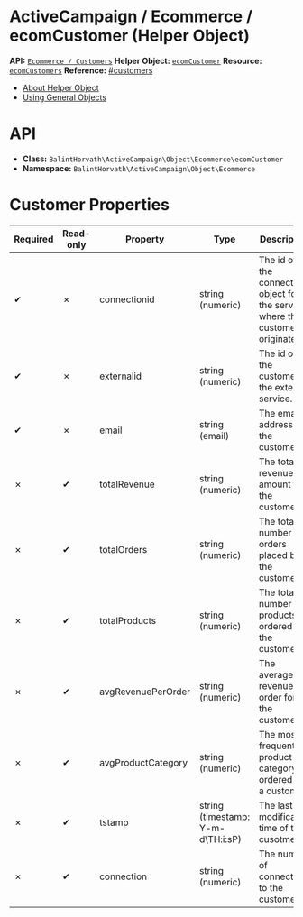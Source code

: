 # ActiveCampaign / Ecommerce / ecomCustomer (Helper Object)

**API:** [`Ecommerce / Customers`](/docs/modules/ecommerce/customers.md)
**Helper Object:** [`ecomCustomer`](/docs/objects/ecommerce/ecomCustomer.md)
**Resource:** [`ecomCustomers`](https://:account.api-us1.com/api/3/ecomCustomers)
**Reference:** [#customers](https://developers.activecampaign.com/reference#customers)

- [About Helper Object](/docs/objects/README.md)
- [Using General Objects](/docs/modules/README.md)

# API

- **Class:** `BalintHorvath\ActiveCampaign\Object\Ecommerce\ecomCustomer`
- **Namespace:** `BalintHorvath\ActiveCampaign\Object\Ecommerce`

# Customer Properties

Required|Read-only|Property|Type|Description|
----|----|---------------|------------------|----------------------------------------------------------------------------------------
 ✔  | ✗  | connectionid  | string (numeric) | The id of the connection object for the service where the customer originates.|
 ✔  | ✗  | externalid    | string (numeric) | The id of the customer in the external service. |
 ✔  | ✗  | email         | string (email)   | The email address of the customer.|
 ✗  | ✔  | totalRevenue  | string (numeric)   | The total revenue amount for the customer. |
 ✗  | ✔  | totalOrders  | string (numeric)   | The total number of orders placed by the customer. |
 ✗  | ✔  | totalProducts  | string (numeric)   | The total number of products ordered by the customer. |
 ✗  | ✔  | avgRevenuePerOrder  | string (numeric)   | The average revenue per order for the customer. |
 ✗  | ✔  | avgProductCategory  | string (numeric)   | The most frequent product category ordered by a customer. |
 ✗  | ✔  | tstamp  | string (timestamp: Y-m-d\TH:i:sP)   | The last modification time of the cusotmer. |
 ✗  | ✔  | connection  | string (numeric)   | The number of connections to the customer. |
